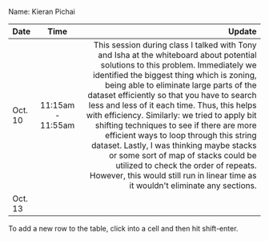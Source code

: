 Name: Kieran Pichai

| Date    |       Time        |                                                                                                                                                                                                                                                                                                                                                                                                                                                                                                                                                                                                                                                                              Update |
|:--------|:-----------------:|------------------------------------------------------------------------------------------------------------------------------------------------------------------------------------------------------------------------------------------------------------------------------------------------------------------------------------------------------------------------------------------------------------------------------------------------------------------------------------------------------------------------------------------------------------------------------------------------------------------------------------------------------------------------------------:|
| Oct. 10 | 11:15am - 11:55am | This session during class I talked with Tony and Isha at the whiteboard about potential solutions to this problem. Immediately we identified the biggest thing which is zoning, being able to eliminate large parts of the dataset efficiently so that you have to search less and less of it each time. Thus, this helps with efficiency. Similarly: we tried to apply bit shifting techniques to see if there are more efficient ways to loop through this string dataset. Lastly, I was thinking maybe stacks or some sort of map of stacks could be utilized to check the order of repeats. However, this would still run in linear time as it wouldn't eliminate any sections. |
| Oct. 13 |                   |                                                                                                                                                                                                                                                                                                                                                                                                                                                                                                                                                                                                                                                                                     |


To add a new row to the table, click into a cell and then hit shift-enter.